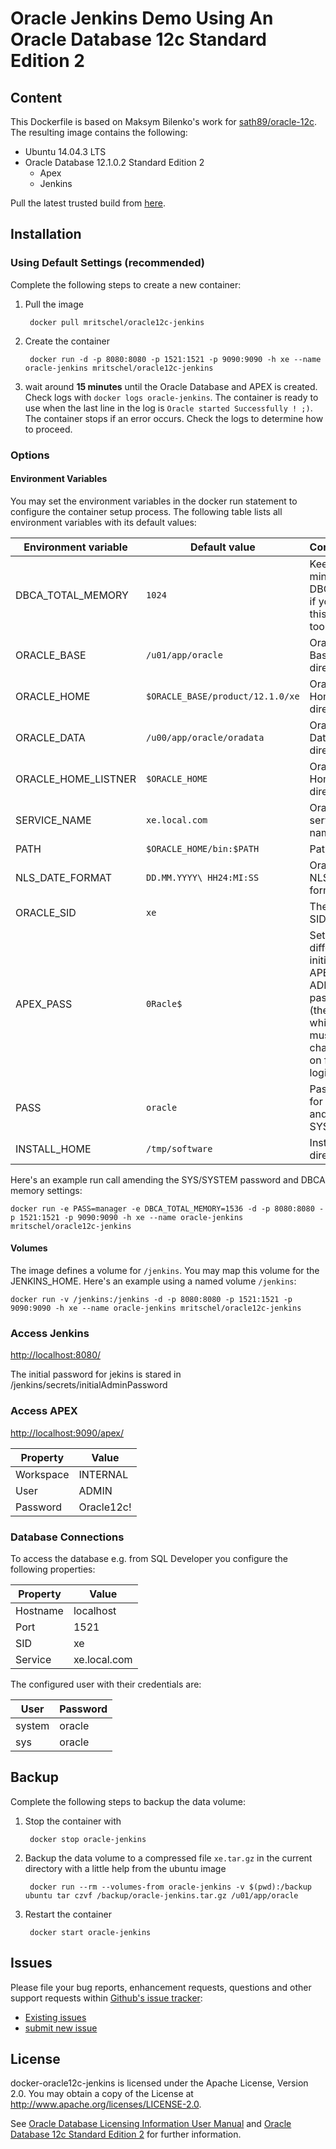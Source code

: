 # Oracle Jenkins Demo Using An Oracle Database 12c Standard Edition 2

## Content

This Dockerfile is based on Maksym Bilenko's work for [sath89/oracle-12c](https://hub.docker.com/r/sath89/oracle-12c/). The resulting image contains the following:

* Ubuntu 14.04.3 LTS
* Oracle Database 12.1.0.2 Standard Edition 2
	* Apex
	* Jenkins
	
Pull the latest trusted build from [here](https://hub.docker.com/r/mritschel/oracle12c-jenkins/).


## Installation

### Using Default Settings (recommended)

Complete the following steps to create a new container:

1. Pull the image

		docker pull mritschel/oracle12c-jenkins

2. Create the container

		docker run -d -p 8080:8080 -p 1521:1521 -p 9090:9090 -h xe --name oracle-jenkins mritschel/oracle12c-jenkins
		
3. wait around **15 minutes** until the Oracle Database and APEX is created. Check logs with ```docker logs oracle-jenkins```. The container is ready to use when the last line in the log is ```Oracle started Successfully ! ;)```. The container stops if an error occurs. Check the logs to determine how to proceed.


### Options

#### Environment Variables

You may set the environment variables in the docker run statement to configure the container setup process. The following table lists all environment variables with its default values:

Environment variable | Default value | Comments
-------------------- | ------------- | --------
DBCA_TOTAL_MEMORY | ```1024``` | Keep in mind that DBCA fails if you set this value too low
ORACLE_BASE | ```/u01/app/oracle``` | Oracle Base directory
ORACLE_HOME | ```$ORACLE_BASE/product/12.1.0/xe``` | Oracle Home directory
ORACLE_DATA | ```/u00/app/oracle/oradata``` | Oracle Data directory
ORACLE_HOME_LISTNER | ```$ORACLE_HOME``` | Oracle Home directory
SERVICE_NAME | ```xe.local.com``` | Oracle service name
PATH | ```$ORACLE_HOME/bin:$PATH``` | Path
NLS_DATE_FORMAT | ```DD.MM.YYYY\ HH24:MI:SS``` | Oracle NLS date format
ORACLE_SID | ```xe``` | The Oracle SID
APEX_PASS | ```0Racle$``` | Set a different initial APEX ADMIN password (the one which must be changed on first login)
PASS | ```oracle``` | Password for SYS and SYSTEM
INSTALL_HOME | ```/tmp/software``` | Install directory

Here's an example run call amending the SYS/SYSTEM password and DBCA memory settings:

```
docker run -e PASS=manager -e DBCA_TOTAL_MEMORY=1536 -d -p 8080:8080 -p 1521:1521 -p 9090:9090 -h xe --name oracle-jenkins mritschel/oracle12c-jenkins
```

#### Volumes

The image defines a volume for ```/jenkins```. You may map this volume for the JENKINS_HOME. Here's an example using a named volume ```/jenkins```:

```
docker run -v /jenkins:/jenkins -d -p 8080:8080 -p 1521:1521 -p 9090:9090 -h xe --name oracle-jenkins mritschel/oracle12c-jenkins
```

### Access Jenkins

[http://localhost:8080/](http://localhost:8080/)

The initial password for jekins is stared in /jenkins/secrets/initialAdminPassword

### Access APEX

[http://localhost:9090/apex/](http://localhost:9090/apex/)

Property | Value 
-------- | -----
Workspace | INTERNAL
User | ADMIN
Password | Oracle12c!

### Database Connections

To access the database e.g. from SQL Developer you configure the following properties:

Property | Value 
-------- | -----
Hostname | localhost
Port | 1521
SID | xe
Service | xe.local.com

The configured user with their credentials are:

User | Password 
-------- | -----
system | oracle
sys | oracle
 


## Backup

Complete the following steps to backup the data volume:

1. Stop the container with 

		docker stop oracle-jenkins
		
2. Backup the data volume to a compressed file ```xe.tar.gz``` in the current directory with a little help from the ubuntu image

		docker run --rm --volumes-from oracle-jenkins -v $(pwd):/backup ubuntu tar czvf /backup/oracle-jenkins.tar.gz /u01/app/oracle
		
3. Restart the container

		docker start oracle-jenkins


## Issues

Please file your bug reports, enhancement requests, questions and other support requests within [Github's issue tracker](https://help.github.com/articles/about-issues/): 

* [Existing issues](https://github.com/mritschel/docker-oracle12c-jenkins/issues)
* [submit new issue](https://github.com/mritschel/docker-oracle12c-jenkins/issues/new)

## License

docker-oracle12c-jenkins is licensed under the Apache License, Version 2.0. You may obtain a copy of the License at <http://www.apache.org/licenses/LICENSE-2.0>. 

See [Oracle Database Licensing Information User Manual](http://docs.oracle.com/database/121/DBLIC/editions.htm#DBLIC109) and [Oracle Database 12c Standard Edition 2](https://www.oracle.com/database/standard-edition-two/index.html) for further information.
